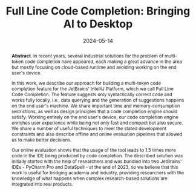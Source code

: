 ---
title: "Full Line Code Completion: Bringing AI to Desktop"
authors: '<i>Anton Semenkin, Vitaliy Bibaev, Yaroslav Sokolov, Kirill Krylov, Alexey Kalina, Anna Khannanova, Danila Savenkov, Darya Rovdo, Igor Davidenko, Kirill Karnaukhov, Maxim Vakhrushev, Mikhail Kostyukov, Mikhail Podvitskii, Petr Surkov, Yaroslav Golubev, Nikita Povarov, and Timofey Bryksin</i>'
status: "preprint"
collection: publications
permalink: /publications/2024-05-14-full-line-code-completion
date: 2024-05-14
venue: "<b>e-Print archive</b>"
pdf: 'https://arxiv.org/pdf/2405.08704'
tool: 'https://plugins.jetbrains.com/plugin/14823-full-line-code-completion'
counter_id: 'P6'
abstract: "<p><b>Abstract</b>. In recent years, several industrial solutions for the problem of multi-token code completion have appeared, each making a great advance in the area but mostly focusing on cloud-based runtime and avoiding working on the end user's device.</p><p>In this work, we describe our approach for building a multi-token code completion feature for the JetBrains' IntelliJ Platform, which we call Full Line Code Completion. The feature suggests only syntactically correct code and works fully locally, i.e., data querying and the generation of suggestions happens on the end user's machine. We share important time and memory-consumption restrictions, as well as design principles that a code completion engine should satisfy. Working entirely on the end user's device, our code completion engine enriches user experience while being not only fast and compact but also secure. We share a number of useful techniques to meet the stated development constraints and also describe offline and online evaluation pipelines that allowed us to make better decisions.</p><p>Our online evaluation shows that the usage of the tool leads to 1.5 times more code in the IDE being produced by code completion. The described solution was initially started with the help of researchers and was bundled into two JetBrains' IDEs - PyCharm Pro and DataSpell - at the end of 2023, so we believe that this work is useful for bridging academia and industry, providing researchers with the knowledge of what happens when complex research-based solutions are integrated into real products.</p>"
---